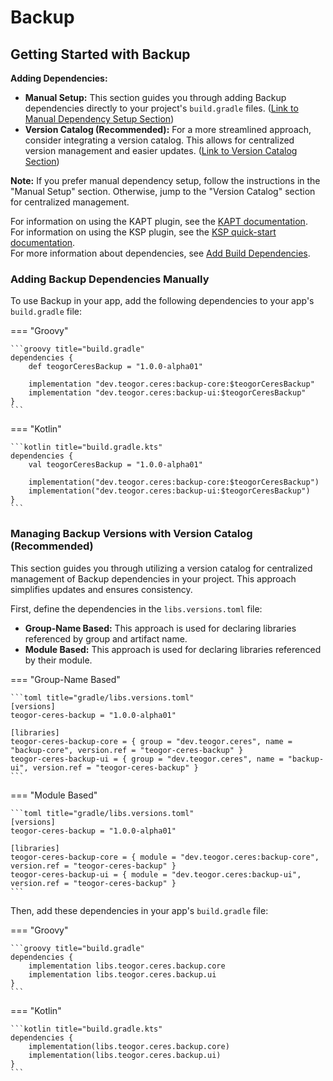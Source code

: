 # Backup

[//]: # (REGION-DEPENDENCIES)

## Getting Started with Backup

**Adding Dependencies:**

* **Manual Setup:**  This section guides you through adding Backup dependencies directly to your project's `build.gradle` files. ([Link to Manual Dependency Setup Section](#adding-backup-dependencies-manually))
* **Version Catalog (Recommended):** For a more streamlined approach, consider integrating a version catalog. This allows for centralized version management and easier updates. ([Link to Version Catalog Section](#managing-backup-versions-with-version-catalog-recommended))

**Note:** If you prefer manual dependency setup, follow the instructions in the "Manual Setup" section. Otherwise, jump to the "Version Catalog" section for centralized management.

For information on using the KAPT plugin, see the [KAPT documentation](https://kotlinlang.org/docs/kapt.html).  
For information on using the KSP plugin, see the [KSP quick-start documentation](https://kotlinlang.org/docs/ksp-quickstart.html).  
For more information about dependencies, see [Add Build Dependencies](https://developer.android.com/studio/build/dependencies).  

### Adding Backup Dependencies Manually

To use Backup in your app, add the following dependencies to your app's `build.gradle` file:

=== "Groovy"

    ```groovy title="build.gradle"
    dependencies {
        def teogorCeresBackup = "1.0.0-alpha01"
        
        implementation "dev.teogor.ceres:backup-core:$teogorCeresBackup"
        implementation "dev.teogor.ceres:backup-ui:$teogorCeresBackup"
    }
    ```

=== "Kotlin"

    ```kotlin title="build.gradle.kts"
    dependencies {
        val teogorCeresBackup = "1.0.0-alpha01"
        
        implementation("dev.teogor.ceres:backup-core:$teogorCeresBackup")
        implementation("dev.teogor.ceres:backup-ui:$teogorCeresBackup")
    }
    ```

### Managing Backup Versions with Version Catalog (Recommended)

This section guides you through utilizing a version catalog for centralized management of Backup dependencies in your project. This approach simplifies updates and ensures consistency.

First, define the dependencies in the `libs.versions.toml` file:

- **Group-Name Based:** This approach is used for declaring libraries referenced by group and artifact name.
- **Module Based:** This approach is used for declaring libraries referenced by their module.

=== "Group-Name Based"

    ```toml title="gradle/libs.versions.toml"
    [versions]
    teogor-ceres-backup = "1.0.0-alpha01"
    
    [libraries]
    teogor-ceres-backup-core = { group = "dev.teogor.ceres", name = "backup-core", version.ref = "teogor-ceres-backup" }
    teogor-ceres-backup-ui = { group = "dev.teogor.ceres", name = "backup-ui", version.ref = "teogor-ceres-backup" }
    ```

=== "Module Based"

    ```toml title="gradle/libs.versions.toml"
    [versions]
    teogor-ceres-backup = "1.0.0-alpha01"
    
    [libraries]
    teogor-ceres-backup-core = { module = "dev.teogor.ceres:backup-core", version.ref = "teogor-ceres-backup" }
    teogor-ceres-backup-ui = { module = "dev.teogor.ceres:backup-ui", version.ref = "teogor-ceres-backup" }
    ```

Then, add these dependencies in your app's `build.gradle` file:

=== "Groovy"

    ```groovy title="build.gradle"
    dependencies {
        implementation libs.teogor.ceres.backup.core
        implementation libs.teogor.ceres.backup.ui
    }
    ```

=== "Kotlin"

    ```kotlin title="build.gradle.kts"
    dependencies {
        implementation(libs.teogor.ceres.backup.core)
        implementation(libs.teogor.ceres.backup.ui)
    }
    ```

[//]: # (REGION-DEPENDENCIES)

